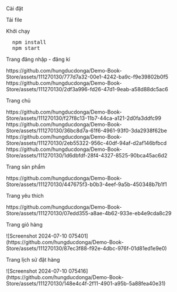 <p>Cài đặt</p>
<p>Tải file</p>
<p>Khởi chạy</p>
<pre>
  npm install
  npm start
</pre>
  
<p>Trang đăng nhập - đăng kí</p>
https://github.com/hungducdonga/Demo-Book-Store/assets/111270130/777d7a32-00e1-4242-ba9c-f9e39802b0f5
https://github.com/hungducdonga/Demo-Book-Store/assets/111270130/2df3a996-fd26-47d1-9eab-a58d88dc5ac6

<p>Trang chủ</p>
https://github.com/hungducdonga/Demo-Book-Store/assets/111270130/f27f8c13-11b7-44ca-a121-2d0fa3ddfc99
https://github.com/hungducdonga/Demo-Book-Store/assets/111270130/36bc8d7a-61f6-4961-93f0-3da2938f62be
https://github.com/hungducdonga/Demo-Book-Store/assets/111270130/2eb55322-956c-40df-94af-d2af146bfbcd
https://github.com/hungducdonga/Demo-Book-Store/assets/111270130/1d6dbfdf-28f4-4327-8525-90bca45ac6d2

<p>Trang sản phẩm</p>
https://github.com/hungducdonga/Demo-Book-Store/assets/111270130/447675f3-b0b3-4eef-9a5b-450348b7b1f1

<p>Trang yêu thích</p> 
https://github.com/hungducdonga/Demo-Book-Store/assets/111270130/07edd355-a8ae-4b62-933e-eb4e9cda8c29

<p>Trang giỏ hàng</p> 
![Screenshot 2024-07-10 075401](https://github.com/hungducdonga/Demo-Book-Store/assets/111270130/87ec3f88-f92e-4dbc-976f-01d81ed1e9e0)

<p>Trang lịch sử đặt hàng</p> 
![Screenshot 2024-07-10 075416](https://github.com/hungducdonga/Demo-Book-Store/assets/111270130/148e4c4f-2f11-4901-a95b-5a88fea40e31)
